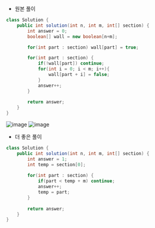 * 원본 풀이
``` java
class Solution {
    public int solution(int n, int m, int[] section) {
        int answer = 0;
        boolean[] wall = new boolean[n+m];

        for(int part : section) wall[part] = true;

        for(int part : section) {
            if(!wall[part]) continue;
            for(int i = 0; i < m; i++){
                wall[part + i] = false;
            }
            answer++;
        }
        
        return answer;
    }
}
```
![image](https://user-images.githubusercontent.com/92290312/224218014-0bba800d-aa04-4be3-9632-c6d19be973a9.png)
![image](https://user-images.githubusercontent.com/92290312/224218883-65a54a9a-1077-46b2-8149-f8a6fc286ede.png)

- 더 좋은 풀이
```java
class Solution {
    public int solution(int n, int m, int[] section) {
        int answer = 1;
        int temp = section[0];
        
        for(int part : section) {
            if(part < temp + m) continue;
            answer++;
            temp = part;
        }
        
        return answer;
    }
}
```
